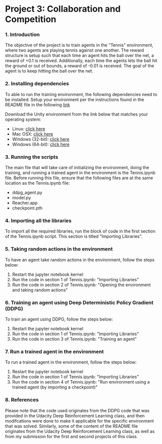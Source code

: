 # Project 3: Collaboration and Competition

### 1. Introduction

The objective of the project is to train agents in the "Tennis" environment, where two agents are playing tennis against one another. The reward structure is setup such that each time an agent hits the ball over the net, a reward of +0.1 is received. Additionally, each time the agents lets the ball hit the ground or out of bounds, a reward of -0.01 is received. The goal of the agent is to keep hitting the ball over the net.

### 2. Installing dependencies
To able to run the training environment, the following dependencies need to be installed:
Setup your environment per the instructions found in the README file in the following [link](https://github.com/udacity/deep-reinforcement-learning#dependencies)

Download the Unity environment from the link below that matches your operating system:
- Linux: [click here](https://s3-us-west-1.amazonaws.com/udacity-drlnd/P3/Tennis/Tennis_Linux.zip)
- Mac OSX: [click here](https://s3-us-west-1.amazonaws.com/udacity-drlnd/P3/Tennis/Tennis.app.zip)
- Windows (32-bit): [click here](https://s3-us-west-1.amazonaws.com/udacity-drlnd/P3/Tennis/Tennis_Windows_x86.zip)
- Windows (64-bit): [click here](https://s3-us-west-1.amazonaws.com/udacity-drlnd/P3/Tennis/Tennis_Windows_x86_64.zip)

### 3. Running the scripts
The main file that will take care of initializing the environment, doing the training, and running a trained agent in the environment is the Tennis.ipynb file. Before running this file, ensure that the following files are at the same location as the Tennis.ipynb file:
- ddpg_agent.py
- model.py
- Reacher.app
- checkpoint.pth

### 4. Importing all the libraries
To import all the required libraries, run the block of code in the first section of the Tennis.ipynb script. This section is titled "Importing Libraries".

### 5. Taking random actions in the environment
To have an agent take random actions in the environment, follow the steps below:
1. Restart the jupyter notebook kernel
2. Run the code in section 1 of Tennis.ipynb: "Importing Libraries"
3. Run the code in section 2 of Tennis.ipynb: "Opening the environment and taking random actions"

### 6. Training an agent using Deep Deterministic Policy Gradient (DDPG)
To train an agent using DDPG, follow the steps below:
1. Restart the jupyter notebook kernel
2. Run the code in section 1 of Tennis.ipynb: "Importing Libraries"
3. Run the code in section 3 of Tennis.ipynb: "Training an agent"

### 7. Run a trained agent in the environment
To run a trained agent in the environment, follow the steps below:
1. Restart the jupyter notebook kernel
2. Run the code in section 1 of Tennis.ipynb: "Importing Libraries"
3. Run the code in section 4 of Tennis.ipynb: "Run environment using a trained agent (by importing a checkpoint)"

### 8. References
Please note that the code used originates from the DDPG code that was provided in the Udacity Deep Reinforcement Learning class, and then modifcations were done to make it applicable for the specific environment that was solved. Similarly, some of the content of the README file originates from the Udacity Deep Reinforcement Learning class, as well as from my submission for the first and second projects of this class.